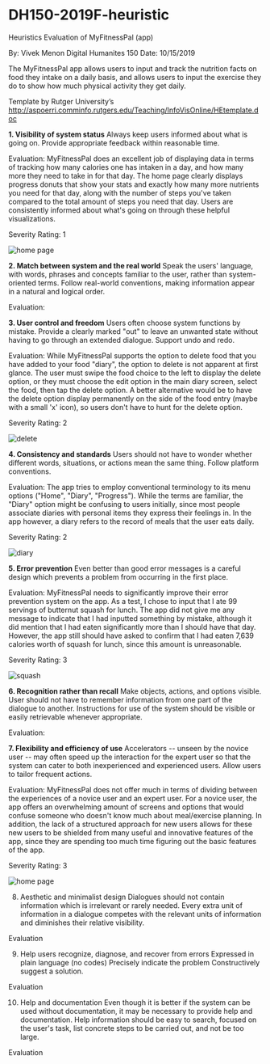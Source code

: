 # DH150-2019F-heuristic
Heuristics Evaluation of MyFitnessPal (app)

By:  Vivek Menon
Digital Humanites 150
Date:  10/15/2019

The MyFitnessPal app allows users to input and track the nutrition facts on food they intake on a daily basis, and allows users to input the exercise they do to show how much physical activity they get daily. 

Template by Rutger University’s
http://aspoerri.comminfo.rutgers.edu/Teaching/InfoVisOnline/HEtemplate.doc

**1. Visibility of system status**
Always keep users informed about what is going on.
Provide appropriate feedback within reasonable time. 

Evaluation:
MyFitnessPal does an excellent job of displaying data in terms of tracking how many calories one has intaken in a day, and how many more they need to take in for that day. The home page clearly displays progress donuts that show your stats and exactly how many more nutrients you need for that day, along with the number of steps you've taken compared to the total amount of steps you need that day. Users are consistently informed about what's going on through these helpful visualizations.

Severity Rating: 1

![home page](https://www.pastepic.xyz/images/2019/10/15/imagefb5ce70f40d80860.png)


**2. Match between system and the real world** 
Speak the users' language, with words, phrases and concepts familiar to the user, rather than system-oriented terms. 
Follow real-world conventions, making information appear in a natural and logical order. 

Evaluation:


**3. User control and freedom** 
Users often choose system functions by mistake.
Provide a clearly marked "out" to leave an unwanted state without having to go through an extended dialogue. 
Support undo and redo. 

Evaluation:
While MyFitnessPal supports the option to delete food that you have added to your food "diary", the option to delete is not apparent at first glance. The user must swipe the food choice to the left to display the delete option, or they must choose the edit option in the main diary screen, select the food, then tap the delete option.  A better alternative would be to have the delete option display permanently on the side of the food entry (maybe with a small 'x' icon), so users don't have to hunt for the delete option. 

Severity Rating: 2

![delete](https://www.pastepic.xyz/images/2019/10/15/imagebf2357a35fa3e4f1.png)

**4. Consistency and standards** 
Users should not have to wonder whether different words, situations, or actions mean the same thing. 
Follow platform conventions. 

Evaluation:
The app tries to employ conventional terminology to its menu options ("Home", "Diary", "Progress"). While the terms are familiar, the "Diary" option might be confusing to users initially, since most people associate diaries with personal items they express their feelings in. In the app however, a diary refers to the record of meals that the user eats daily. 

Severity Rating: 2 

![diary](https://www.pastepic.xyz/images/2019/10/15/image47324e2ae7498622.png)


**5. Error prevention** 
Even better than good error messages is a careful design which prevents a problem from occurring in the first place. 

Evaluation:
MyFitnessPal needs to significantly improve their error prevention system on the app. As a test, I chose to input that I ate 99 servings of butternut squash for lunch. The app did not give me any message to indicate that I had inputted something by mistake, although it did mention that I had eaten significantly more than I should have that day. However, the app still should have asked to confirm that I had eaten 7,639 calories worth of squash for lunch, since this amount is unreasonable. 

Severity Rating: 3

![squash](https://www.pastepic.xyz/images/2019/10/15/image547fa5bb7b79ecf2.png)


**6. Recognition rather than recall** 
Make objects, actions, and options visible. 
User should not have to remember information from one part of the dialogue to another. 
Instructions for use of the system should be visible or easily retrievable whenever appropriate. 

Evaluation:



**7. Flexibility and efficiency of use** 
Accelerators -- unseen by the novice user -- may often speed up the interaction for the expert user so that the system can cater to both inexperienced and experienced users. 
Allow users to tailor frequent actions. 

Evaluation:
MyFitnessPal does not offer much in terms of dividing between the experiences of a novice user and an expert user. For a novice user, the app offers an overwhelming amount of screens and options that would confuse someone who doesn't know much about meal/exercise planning. In addition, the lack of a structured approach for new users allows for these new users to be shielded from many useful and innovative features of the app, since they are spending too much time figuring out the basic features of the app. 

Severity Rating: 3

![home page](https://www.pastepic.xyz/images/2019/10/15/imagefb5ce70f40d80860.png)


8. Aesthetic and minimalist design 
Dialogues should not contain information which is irrelevant or rarely needed. 
Every extra unit of information in a dialogue competes with the relevant units of information and diminishes their relative visibility. 

Evaluation



9. Help users recognize, diagnose, and recover from errors 
Expressed in plain language (no codes)
Precisely indicate the problem
Constructively suggest a solution. 

Evaluation


10. Help and documentation 
Even though it is better if the system can be used without documentation, it may be necessary to provide help and documentation. 
Help  information should be easy to search, focused on the user's task, list concrete steps to be carried out, and not be too large. 

Evaluation


